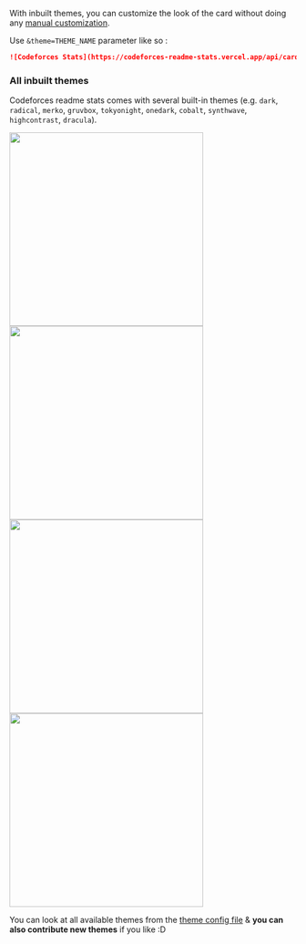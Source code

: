 
With inbuilt themes, you can customize the look of the card without doing any [manual customization](./customization.md).

Use `&theme=THEME_NAME` parameter like so :

```md
![Codeforces Stats](https://codeforces-readme-stats.vercel.app/api/card?username=redheadphone&theme=radical)
```

### All inbuilt themes

Codeforces readme stats comes with several built-in themes (e.g. `dark`, `radical`, `merko`, `gruvbox`, `tokyonight`, `onedark`, `cobalt`, `synthwave`, `highcontrast`, `dracula`).

<p>
<img style="width:340px" src="../images/static/theme-card-1.svg">
<img style="width:340px" src="../images/static/theme-card-2.svg">
<img style="width:340px" src="../images/static/theme-card-3.svg">
<img style="width:340px" src="../images/static/theme-card-4.svg">
</p>

You can look at all available themes from the [theme config file](https://github.com/RedHeadphone/codeforces-readme-stats/blob/master/src/themes.js) & **you can also contribute new themes** if you like :D